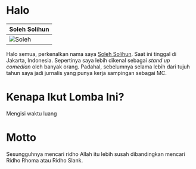 Halo
=====

| Soleh Solihun |
|--- |
|![Soleh](http://upload.wikimedia.org/wikipedia/id/6/66/Soleh_Solihun_SUC.jpeg) |

Halo semua, perkenalkan nama saya [Soleh Solihun](http://www.solehsolihun.com/). Saat ini tinggal di Jakarta, Indonesia. Sepertinya saya lebih dikenal sebagai *stand up comedian* oleh banyak orang. Padahal, sebelumnya selama lebih dari tujuh tahun saya jadi jurnalis yang punya kerja sampingan sebagai MC.

Kenapa Ikut Lomba Ini?
======================
Mengisi waktu luang

Motto
=====
Sesungguhnya mencari ridho Allah itu lebih susah dibandingkan mencari Ridho Rhoma atau Ridho Slank.

